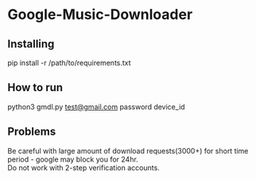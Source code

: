 # Google-Music-Downloader
<strong><h2>Installing</h2></strong>
pip install -r /path/to/requirements.txt
<strong><h2>How to run</h2></strong>
python3 gmdl.py test@gmail.com password device_id
<strong><h2>Problems</h2></strong>
Be careful with large amount of download requests(3000+) for short time period - google may block you for 24hr.<br>
Do not work with 2-step verification accounts.
